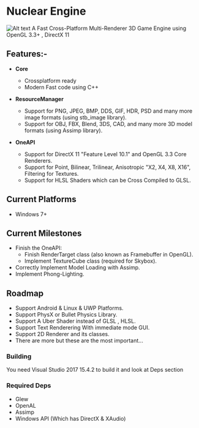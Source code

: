 # Nuclear Engine
![Alt text](http://media.indiedb.com/images/engines/1/1/764/NELOgo.png)
A Fast Cross-Platform Multi-Renderer 3D Game Engine using OpenGL 3.3+ , DirectX 11

## Features:-
- __Core__
  - Crossplatform ready
  - Modern Fast code using C++
  
- __ResourceManager__
  - Support for PNG, JPEG, BMP, DDS, GIF, HDR, PSD and many more image formats (using stb_image library).
  - Support for OBJ, FBX, Blend, 3DS, CAD, and many more 3D model formats (using Assimp library).

- __OneAPI__
  - Support for DirectX 11 "Feature Level 10.1" and OpenGL 3.3 Core Renderers.
  - Support for Point, Bilinear, Trilinear, Anisotropic "X2, X4, X8, X16", Filtering for Textures.
  - Support for HLSL Shaders which can be Cross Compiled to GLSL.
  
## Current Platforms
  - Windows 7+     

## Current Milestones
  - Finish the OneAPI:
    - Finish RenderTarget class (also known as Framebuffer in OpenGL).
    - Implement TextureCube class (required for Skybox).
  - Correctly Implement Model Loading with Assimp.
  - Implement Phong-Lighting.

## Roadmap
  - Support Android & Linux & UWP Platforms.
  - Support PhysX or Bullet Physics Library.
  - Support A Uber Shader instead of GLSL , HLSL.
  - Support Text Renderering With immediate mode GUI.
  - Support 2D Renderer and its classes.
  - There are more but these are the most important...

### Building
You need Visual Studio 2017 15.4.2 to build it and look at Deps section

### Required Deps
  - Glew
  - OpenAL
  - Assimp
  - Windows API (Which has DirectX & XAudio)
